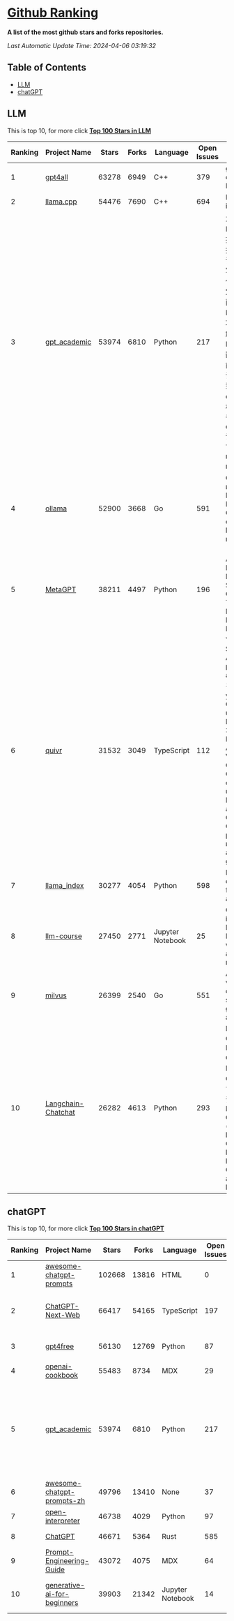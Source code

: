 [Github Ranking](./README.md)
==========

**A list of the most github stars and forks repositories.**

*Last Automatic Update Time: 2024-04-06 03:19:32*

## Table of Contents
 * [LLM](#LLM)
 * [chatGPT](#chatGPT)

## LLM

This is top 10, for more click **[Top 100 Stars in LLM](Top100/LLM.md)**

| Ranking | Project Name | Stars | Forks | Language | Open Issues | Description | Last Commit |
| ------- | ------------ | ----- | ----- | -------- | ----------- | ----------- | ----------- |
| 1 | [gpt4all](https://github.com/nomic-ai/gpt4all) | 63278 | 6949 | C++ | 379 | gpt4all: run open-source LLMs anywhere | 2024-04-05T02:46:01Z |
| 2 | [llama.cpp](https://github.com/ggerganov/llama.cpp) | 54476 | 7690 | C++ | 694 | LLM inference in C/C++ | 2024-04-06T00:38:58Z |
| 3 | [gpt_academic](https://github.com/binary-husky/gpt_academic) | 53974 | 6810 | Python | 217 | 为GPT/GLM等LLM大语言模型提供实用化交互接口，特别优化论文阅读/润色/写作体验，模块化设计，支持自定义快捷按钮&函数插件，支持Python和C++等项目剖析&自译解功能，PDF/LaTex论文翻译&总结功能，支持并行问询多种LLM模型，支持chatglm3等本地模型。接入通义千问, deepseekcoder, 讯飞星火, 文心一言, llama2, rwkv, claude2, moss等。 | 2024-04-05T16:53:09Z |
| 4 | [ollama](https://github.com/ollama/ollama) | 52900 | 3668 | Go | 591 | Get up and running with Llama 2, Mistral, Gemma, and other large language models. | 2024-04-06T01:58:55Z |
| 5 | [MetaGPT](https://github.com/geekan/MetaGPT) | 38211 | 4497 | Python | 196 | 🌟 The Multi-Agent Framework: First AI Software Company, Towards Natural Language Programming | 2024-04-05T14:08:40Z |
| 6 | [quivr](https://github.com/QuivrHQ/quivr) | 31532 | 3049 | TypeScript | 112 | Your GenAI Second Brain 🧠  A personal productivity assistant (RAG) ⚡️🤖 Chat with your docs (PDF, CSV, ...)  & apps using Langchain, GPT 3.5 / 4 turbo, Private, Anthropic, VertexAI, Ollama, LLMs, Groq  that you can share with users !  Local & Private alternative to OpenAI GPTs & ChatGPT powered by retrieval-augmented generation. | 2024-04-06T02:43:09Z |
| 7 | [llama_index](https://github.com/run-llama/llama_index) | 30277 | 4054 | Python | 598 | LlamaIndex is a data framework for your LLM applications | 2024-04-06T02:13:36Z |
| 8 | [llm-course](https://github.com/mlabonne/llm-course) | 27450 | 2771 | Jupyter Notebook | 25 | Course to get into Large Language Models (LLMs) with roadmaps and Colab notebooks. | 2024-04-05T15:57:40Z |
| 9 | [milvus](https://github.com/milvus-io/milvus) | 26399 | 2540 | Go | 551 | A cloud-native vector database, storage for next generation AI applications | 2024-04-05T21:19:22Z |
| 10 | [Langchain-Chatchat](https://github.com/chatchat-space/Langchain-Chatchat) | 26282 | 4613 | Python | 293 | Langchain-Chatchat（原Langchain-ChatGLM）基于 Langchain 与 ChatGLM 等语言模型的本地知识库问答 \| Langchain-Chatchat (formerly langchain-ChatGLM), local knowledge based LLM (like ChatGLM) QA app with langchain  | 2024-04-05T05:11:12Z |


## chatGPT

This is top 10, for more click **[Top 100 Stars in chatGPT](Top100/chatGPT.md)**

| Ranking | Project Name | Stars | Forks | Language | Open Issues | Description | Last Commit |
| ------- | ------------ | ----- | ----- | -------- | ----------- | ----------- | ----------- |
| 1 | [awesome-chatgpt-prompts](https://github.com/f/awesome-chatgpt-prompts) | 102668 | 13816 | HTML | 0 | This repo includes ChatGPT prompt curation to use ChatGPT better. | 2024-04-03T01:47:16Z |
| 2 | [ChatGPT-Next-Web](https://github.com/ChatGPTNextWeb/ChatGPT-Next-Web) | 66417 | 54165 | TypeScript | 197 | A cross-platform ChatGPT/Gemini UI (Web / PWA / Linux / Win / MacOS). 一键拥有你自己的跨平台 ChatGPT/Gemini 应用。 | 2024-04-05T16:20:35Z |
| 3 | [gpt4free](https://github.com/xtekky/gpt4free) | 56130 | 12769 | Python | 87 | The official gpt4free repository \| various collection of powerful language models | 2024-04-06T01:17:43Z |
| 4 | [openai-cookbook](https://github.com/openai/openai-cookbook) | 55483 | 8734 | MDX | 29 | Examples and guides for using the OpenAI API | 2024-04-05T18:03:01Z |
| 5 | [gpt_academic](https://github.com/binary-husky/gpt_academic) | 53974 | 6810 | Python | 217 | 为GPT/GLM等LLM大语言模型提供实用化交互接口，特别优化论文阅读/润色/写作体验，模块化设计，支持自定义快捷按钮&函数插件，支持Python和C++等项目剖析&自译解功能，PDF/LaTex论文翻译&总结功能，支持并行问询多种LLM模型，支持chatglm3等本地模型。接入通义千问, deepseekcoder, 讯飞星火, 文心一言, llama2, rwkv, claude2, moss等。 | 2024-04-05T16:53:09Z |
| 6 | [awesome-chatgpt-prompts-zh](https://github.com/PlexPt/awesome-chatgpt-prompts-zh) | 49796 | 13410 | None | 37 | ChatGPT 中文调教指南。各种场景使用指南。学习怎么让它听你的话。 | 2024-03-23T04:49:44Z |
| 7 | [open-interpreter](https://github.com/OpenInterpreter/open-interpreter) | 46738 | 4029 | Python | 97 | A natural language interface for computers | 2024-04-05T23:37:53Z |
| 8 | [ChatGPT](https://github.com/lencx/ChatGPT) | 46671 | 5364 | Rust | 585 | 🔮 ChatGPT Desktop Application (Mac, Windows and Linux) | 2024-03-11T11:13:35Z |
| 9 | [Prompt-Engineering-Guide](https://github.com/dair-ai/Prompt-Engineering-Guide) | 43072 | 4075 | MDX | 64 | 🐙 Guides, papers, lecture, notebooks and resources for prompt engineering | 2024-04-04T17:17:39Z |
| 10 | [generative-ai-for-beginners](https://github.com/microsoft/generative-ai-for-beginners) | 39903 | 21342 | Jupyter Notebook | 14 | 18 Lessons, Get Started Building with Generative AI  🔗 https://microsoft.github.io/generative-ai-for-beginners/ | 2024-04-04T13:05:54Z |

